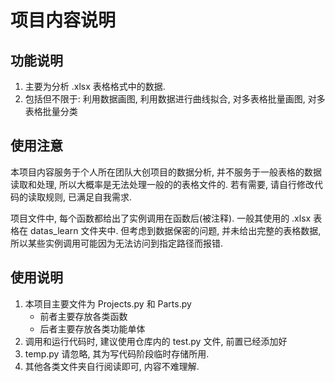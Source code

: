 # 项目内容说明

## 功能说明

1. 主要为分析 .xlsx 表格格式中的数据.
2. 包括但不限于: 利用数据画图, 利用数据进行曲线拟合, 对多表格批量画图, 对多表格批量分类

## 使用注意

本项目内容服务于个人所在团队大创项目的数据分析, 并不服务于一般表格的数据读取和处理, 所以大概率是无法处理一般的的表格文件的. 若有需要, 请自行修改代码的读取规则, 已满足自我需求.

项目文件中, 每个函数都给出了实例调用在函数后(被注释). 一般其使用的 .xlsx 表格在 datas_learn 文件夹中. 但考虑到数据保密的问题, 并未给出完整的表格数据, 所以某些实例调用可能因为无法访问到指定路径而报错.

## 使用说明

1. 本项目主要文件为 Projects.py 和 Parts.py
   - 前者主要存放各类函数
   - 后者主要存放各类功能单体
2. 调用和运行代码时, 建议使用仓库内的 test.py 文件, 前置已经添加好
3. temp.py 请忽略, 其为写代码阶段临时存储所用.
4. 其他各类文件夹自行阅读即可, 内容不难理解.

